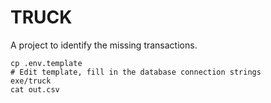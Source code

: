 # TRUCK

A project to identify the missing transactions.

```
cp .env.template
# Edit template, fill in the database connection strings
exe/truck
cat out.csv
```
